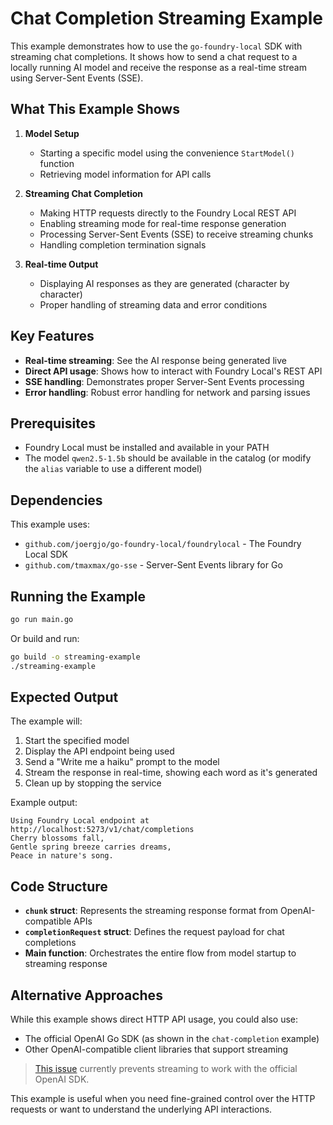 # Chat Completion Streaming Example

This example demonstrates how to use the `go-foundry-local` SDK with streaming chat completions. It shows how to send a chat request to a locally running AI model and receive the response as a real-time stream using Server-Sent Events (SSE).

## What This Example Shows

1. **Model Setup**
   - Starting a specific model using the convenience `StartModel()` function
   - Retrieving model information for API calls

2. **Streaming Chat Completion**
   - Making HTTP requests directly to the Foundry Local REST API
   - Enabling streaming mode for real-time response generation
   - Processing Server-Sent Events (SSE) to receive streaming chunks
   - Handling completion termination signals

3. **Real-time Output**
   - Displaying AI responses as they are generated (character by character)
   - Proper handling of streaming data and error conditions

## Key Features

- **Real-time streaming**: See the AI response being generated live
- **Direct API usage**: Shows how to interact with Foundry Local's REST API
- **SSE handling**: Demonstrates proper Server-Sent Events processing
- **Error handling**: Robust error handling for network and parsing issues

## Prerequisites

- Foundry Local must be installed and available in your PATH
- The model `qwen2.5-1.5b` should be available in the catalog (or modify the `alias` variable to use a different model)

## Dependencies

This example uses:
- `github.com/joergjo/go-foundry-local/foundrylocal` - The Foundry Local SDK
- `github.com/tmaxmax/go-sse` - Server-Sent Events library for Go

## Running the Example

```bash
go run main.go
```

Or build and run:

```bash
go build -o streaming-example
./streaming-example
```

## Expected Output

The example will:
1. Start the specified model
2. Display the API endpoint being used
3. Send a "Write me a haiku" prompt to the model
4. Stream the response in real-time, showing each word as it's generated
5. Clean up by stopping the service

Example output:
```
Using Foundry Local endpoint at http://localhost:5273/v1/chat/completions
Cherry blossoms fall,
Gentle spring breeze carries dreams,
Peace in nature's song.
```

## Code Structure

- **`chunk` struct**: Represents the streaming response format from OpenAI-compatible APIs
- **`completionRequest` struct**: Defines the request payload for chat completions
- **Main function**: Orchestrates the entire flow from model startup to streaming response

## Alternative Approaches

While this example shows direct HTTP API usage, you could also use:
- The official OpenAI Go SDK (as shown in the `chat-completion` example)
- Other OpenAI-compatible client libraries that support streaming

> [This issue](https://github.com/microsoft/Foundry-Local/issues/144) currently prevents streaming to work with the official OpenAI SDK. 

This example is useful when you need fine-grained control over the HTTP requests or want to understand the underlying API interactions.
